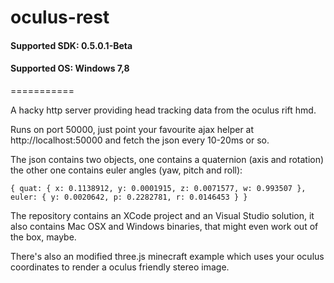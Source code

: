 oculus-rest
===========

#### Supported SDK: 0.5.0.1-Beta
#### Supported OS: Windows 7,8

===========

A hacky http server providing head tracking data from the oculus rift hmd.

Runs on port 50000, just point your favourite ajax helper at http://localhost:50000 and fetch the json every 10-20ms or so.

The json contains two objects, one contains a quaternion (axis and rotation) the other one contains euler angles (yaw, pitch and roll):

`{
	quat: {
		x: 0.1138912,
		y: 0.0001915,
		z: 0.0071577,
		w: 0.993507
	},
	euler: {
		y: 0.0020642,
		p: 0.2282781,
		r: 0.0146453
	}
}`

The repository contains an XCode project and an Visual Studio solution, it also contains Mac OSX and Windows binaries, that might even work out of the box, maybe.

There's also an modified three.js minecraft example which uses your oculus coordinates to render a oculus friendly stereo image.

